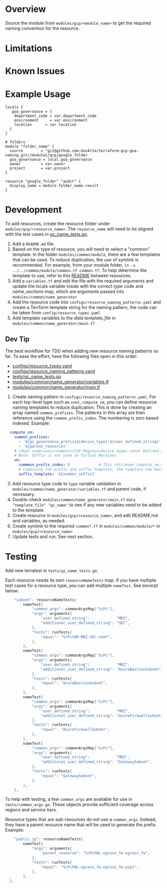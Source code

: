 # Overview

Source the module from `modules/gcp/<module_name>` to get the required naming convention for the resource.

# Limitations

# Known Issues

# Example Usage
```hcl
locals {
   goa_governance = {
    department_code = var.department_code
    environment     = var.environment
    location      = var.location
  }
}

# folders
module "folder_name" {
  source        = "git@github.com:GovAlta/terraform-gcp-goa-naming.git//modules/gcp/google_folder
  goa_governance = local.goa_governance
  owner         = var.owner
  project       = var.project
}

resource "google_folder" "audit" {
  display_name = module.folder_name.result
}
```

# Development

To add resources, create the resource folder under `modules/gcp/<resource_name>`. The `resource_name`
will need to be aligned with the test cases in [gc_name_tests.go](./tests/gc_name_tests.go).
1. Add a `README.md` file.
1. Based on the type of resource, you will need to select a "common" template. In the folder
   `modules/common/module`, there are a few templates that can be used. To reduce duplication, the
   use of symlink is recommended. For example, from your module folder, `ln -s ../../common/module/common.tf common.tf`. To help determine the template to use, refer to this
   [README](./modules/common/module/README.md) between resources.
1. Add a `variables.tf` and edit the file with the required arguments and update the locals variable
   inside with the correct _type_ code and _name_sections_ map, which are arguments passed into
   `modules/common/name_generator`
1. Add the resource code into `configs/resource_naming_patterns.yaml` and create a Terrform template
   string for the naming pattern, the code can be taken from `config/resource_types.yaml`
1. Add template variables to the _data_ _template_file_ in `modules/common/name_generator/main.tf`

## Dev Tip
The best workflow for TDD when adding new resource naming patterns so far. To ease the effort, have the following files open in this order:
- [configs/resource_types.yaml](./configs/resource_types.yaml)
- [configs/resource_naming_patterns.yaml](./configs/resource_naming_patterns.yaml)
- [tests/gc_name_tests.go](./tests/gc_name_tests.go)
- [modules/common/name_generator/variables.tf](./modules/common/name_generator/variables.tf)
- [modules/common/name_generator/main.tf](./modules/common/name_generator/main.tf)


1. Create naming pattern in `configs/resource_naming_patterns.yaml`. For each top-level type such as `vnet`, `compute_vm`, you can define resource naming templates to reduce duplication. This is done by creating an array named `common_prefixes`. The patterns in this array are then reference using the `common_prefix_index`. The numbering is zero based indexed. Example:
```yaml
  compute_vm:
    common_prefixes:
      - '${gc_governance_prefix}${device_type}-${user_defined_string}'      # Index 0
      - '${parent_resource}'                                                # Index 1
    # <dept code><environment><CSP Region><device type>-<User Defined_String>##
    # Note: Suffix is not used on Virtual Machines
    vm:
      commmon_prefix_index: 0             # This retrieves compute_vm.common_prefixes[0] --> '${gc_governance_prefix}${device_type}-${user_defined_string}'
      # Combining the prefix and suffix template, the template now becomes: ''${gc_governance_prefix}${device_type}-${user_defined_string}'${number_suffix}'
      suffix_template: '${number_suffix}'
```
3. Add resource type code to `type` variable validation in `modules/common/name_generator/variables.tf` and parent code, if necessary.
1. Double-check `modules/common/name_generator/main.tf` `data "template_file" "gc_name"` to see if any new variables need to be added to the template.
1. Create resource in `modules/gcp/<resource_name>`, and edit README.md and variables, as needed.
1. Create symlink to the required `common*.tf` in `modules/common/module/*` in `modules/gcp/<resource_name>`
1. Update tests and run. See next section.

# Testing
Add new terratest in `tests/gc_name_tests.go`.

Each resource needs its own `resourceNameTests` map. If you have multiple test cases for a resource
type, you can add multiple `nameTest`. See excerpt below:
```go
	"subnet": resourceNameTests{
		nameTest{
			"common_args": commonArgsMap["ScPc"],
			"args": arguments{
				"user_defined_string":            "MRZ",
				"additional_user_defined_string": "SEC",
			},
			"tests": runTests{
				"equal": "ScPcCNR-MRZ-SEC-snet",
			},
		},
		nameTest{
			"common_args": commonArgsMap["ScPc"],
			"args": arguments{
				"user_defined_string":            "MRZ",
				"additional_user_defined_string": "AzureBastionSubnet",
			},
			"tests": runTests{
				"equal": "AzureBastionSubnet",
			},
		},
		nameTest{
			"common_args": commonArgsMap["ScPc"],
			"args": arguments{
				"user_defined_string":            "MRZ",
				"additional_user_defined_string": "AzureFirewallSubnet",
			},
			"tests": runTests{
				"equal": "AzureFirewallSubnet",
			},
		},
		nameTest{
			"common_args": commonArgsMap["ScPc"],
			"args": arguments{
				"user_defined_string":            "MRZ",
				"additional_user_defined_string": "GatewaySubnet",
			},
			"tests": runTests{
				"equal": "GatewaySubnet",
			},
		},
	},
```
To help with testing, a few `common_args` are available for use in `tests/common_args.go`. These objects
provide sufficient coverage across regions and service tiers.

Resource types that are sub-resources do not use a `common_args`. Instead, they have a parent
resource name that will be used to generate the prefix. Example:
```go
	"public_ip": resourceNameTests{
		nameTest{
			"args": arguments{
				"parent_resource": "ScPcFWL-egress_fw-egress_fw",
			},
			"tests": runTests{
				"equal": "ScPcFWL-egress_fw-egress_fw-pip1",
			},
		},
  },
```
